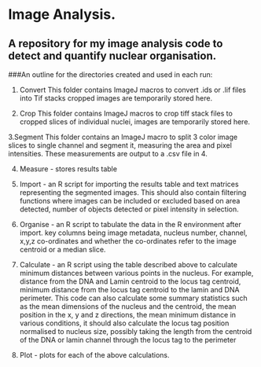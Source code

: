 # Image Analysis.
## A repository for my image analysis code to detect and quantify nuclear organisation.
###An outline for the directories created and used in each run:
1. Convert
This folder contains ImageJ macros to convert .ids or .lif files into Tif stacks cropped 
images are temporarily stored here.

2. Crop
This folder contains ImageJ macros to crop tiff stack files to cropped slices of 
individual nuclei, images are temporarily stored here.

3.Segment
This folder contains an ImageJ macro to split 3 color image slices to single channel
and segment it, measuring the area and pixel intensities. These measurements are
output to a .csv file in 4.

4. Measure - stores results table

5. Import - an R script for importing the results table and text matrices representing
the segmented images. This should also contain filtering functions where images can be
included or excluded based on area detected, number of objects detected or pixel 
intensity in selection.

6. Organise - an R script to tabulate the data in the R environment after import.
key columns being image metadata, nucleus number, channel, x,y,z co-ordinates and whether
the co-ordinates refer to the image centroid or a median slice.

7. Calculate - an R script using the table described above to calculate minimum distances
between various points in the nucleus. For example, distance from the DNA and Lamin 
centroid to the locus tag centroid, minimum distance from the locus tag centroid to the 
lamin and DNA perimeter. This code can also calculate some summary statistics such as
the mean dimensions of the nucleus and the centroid, the mean position in the x, y and z
directions, the mean minimum distance in various conditions, it should also calculate
the locus tag position normalised to nucleus size, possibly taking the length from the
centroid of the DNA or lamin channel through the locus tag to the perimeter

8. Plot - plots for each of the above calculations.

